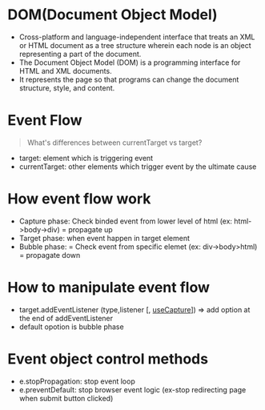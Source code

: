 # DOM(Document Object Model)

- Cross-platform and language-independent interface that treats an XML or HTML document as a tree structure wherein each node is an object representing a part of the document.
- The Document Object Model (DOM) is a programming interface for HTML and XML documents.
- It represents the page so that programs can change the document structure, style, and content.

# Event Flow

> What's differences between currentTarget vs target?

- target: element which is triggering event
- currentTarget: other elements which trigger event by the ultimate cause

# How event flow work

- Capture phase: Check binded event from lower level of html (ex: html->body->div) = propagate up
- Target phase: when event happen in target element
- Bubble phase: = Check event from specific elemet (ex: div->body>html) = propagate down

# How to manipulate event flow

- target.addEventListener (type,listener [, <U>useCapture</U>]) => add option at the end of addEventListener
- default opotion is bubble phase

# Event object control methods

- e.stopPropagation: stop event loop
- e.preventDefault: stop browser event logic (ex-stop redirecting page when submit button clicked)
